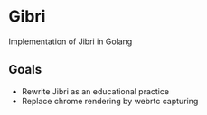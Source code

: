 # Gibri
Implementation of Jibri in Golang

## Goals
- Rewrite Jibri as an educational practice
- Replace chrome rendering by webrtc capturing
